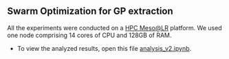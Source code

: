 ## Swarm Optimization for GP extraction

All the experiments were conducted on a [HPC Meso@LR](https://meso-lr.umontpellier.fr) platform. We used one node comprising 14 cores of CPU and 128GB of RAM.

* To view the analyzed results, open this file [analysis_v2.ipynb](https://github.com/owuordickson/meso-hpc-lr/blob/master/results/swarmgp/analysis_v2.ipynb).
